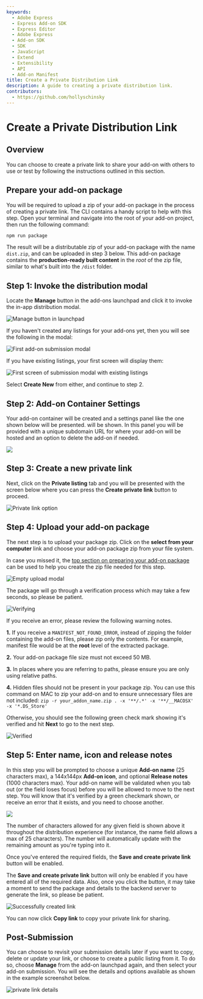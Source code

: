 ```yaml
---
keywords:
  - Adobe Express
  - Express Add-on SDK
  - Express Editor
  - Adobe Express
  - Add-on SDK
  - SDK
  - JavaScript
  - Extend
  - Extensibility
  - API
  - Add-on Manifest
title: Create a Private Distribution Link
description: A guide to creating a private distribution link. 
contributors:
  - https://github.com/hollyschinsky
---
```


# Create a Private Distribution Link

## Overview

You can choose to create a private link to share your add-on with others to use or test by following the instructions outlined in this section.

## Prepare your add-on package

You will be required to upload a zip of your add-on package in the process of creating a private link. The CLI contains a handy script to help with this step. Open your terminal and navigate into the root of your add-on project, then run the following command:

```bash
npm run package
```

The result will be a distributable zip of your add-on package with the name `dist.zip`, and can be uploaded in step 3 below. This add-on package contains the **production-ready built content** in the *root* of the zip file, similar to what's built into the `/dist` folder.

## Step 1: Invoke the distribution modal

Locate the **Manage** button in the add-ons launchpad and click it to invoke the in-app distribution modal.

![Manage button in launchpad](./img/manage.png)

If you haven't created any listings for your add-ons yet, then you will see the following in the modal:

![First add-on submission modal](./img/distrib-first.png)

If you have existing listings, your first screen will display them:

![First screen of submission modal with existing listings](./img/distrib-existing2.png)

Select **Create New** from either, and continue to step 2.

## Step 2: Add-on Container Settings

Your add-on container will be created and a settings panel like the one shown below will be presented. will be shown. In this panel you will be provided with a unique subdomain URL for where your add-on will be hosted and an option to delete the add-on if needed.

![](./img/settings-panel.png)

## Step 3: Create a new private link

Next, click on the **Private listing** tab and you will be presented with the screen below where you can press the **Create private link** button to proceed. 

![Private link option](./img/empty-private-listing.png)

## Step 4: Upload your add-on package

The next step is to upload your package zip. Click on the **select from your computer** link and choose your add-on package zip from your file system.

<InlineAlert slots="text" variant="info"/>

In case you missed it, the [top section on preparing your add-on package](#prepare-your-add-on-package) can be used to help you create the zip file needed for this step.

![Empty upload modal](./img/private-upload.png)

The package will go through a verification process which may take a few seconds, so please be patient.

![Verifying](./img/private-verifying.png)

If you receive an error, please review the following warning notes.

<InlineAlert slots="text1, text2, text3, text4" variant="warning"/>

**1.** If you receive a `MANIFEST_NOT_FOUND_ERROR`, instead of zipping the folder containing the add-on files, please zip only the contents. For example, manifest file would be at the **root** level of the extracted package.

**2.** Your add-on package file size must not exceed 50 MB.

**3.** In places where you are referring to paths, please ensure you are only using relative paths.

**4.** Hidden files should not be present in your package zip. You can use this command on MAC to zip your add-on and to ensure unnecessary files are not included:   `zip -r your_addon_name.zip . -x '**/.*' -x '**/__MACOSX' -x '*.DS_Store'`

Otherwise, you should see the following green check mark showing it's verified and hit **Next** to go to the next step.

![Verified](./img/private-verified.png)

## Step 5: Enter name, icon and release notes

In this step you will be prompted to choose a unique **Add-on name** (25 characters max), a 144x144px **Add-on icon**, and optional **Release notes** (1000 characters max). Your add-on name will be validated when you tab out (or the field loses focus) before you will be allowed to move to the next step. You will know that it's verified by a green checkmark shown, or receive an error that it exists, and you need to choose another.

![](./img/private-name-icon.png)

<InlineAlert slots="text" variant="success"/>

The number of characters allowed for any given field is shown above it throughout the distribution experience (for instance, the name field allows a max of 25 characters). The number will automatically update with the remaining amount as you're typing into it.

Once you've entered the required fields, the **Save and create private link** button will be enabled.

<InlineAlert slots="text" variant="warning"/>

The **Save and create private link** button will only be enabled if you have entered all of the required data. Also, once you click the button, it may take a moment to send the package and details to the backend server to generate the link, so please be patient.

![Successfully created link](./img/private-save.png)

You can now click **Copy link** to copy your private link for sharing.

## Post-Submission

You can choose to revisit your submission details later if you want to copy, delete or update your link, or choose to create a public listing from it. To do so, choose **Manage** from the add-on launchpad again, and then select your add-on submission. You will see the details and options available as shown in the example screenshot below.

![private link details](./img/manage-private-link-details.png)
